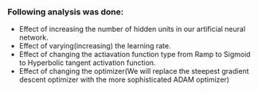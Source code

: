 
### Following analysis was done:
- Effect of increasing the number of hidden units in our artificial neural network.
- Effect of varying(increasing) the learning rate.
- Effect of changing the actiavation function type from Ramp to Sigmoid to Hyperbolic tangent activation function.
- Effect of changing the optimizer(We will replace the steepest gradient descent optimizer with the more sophisticated 
  ADAM optimizer)
